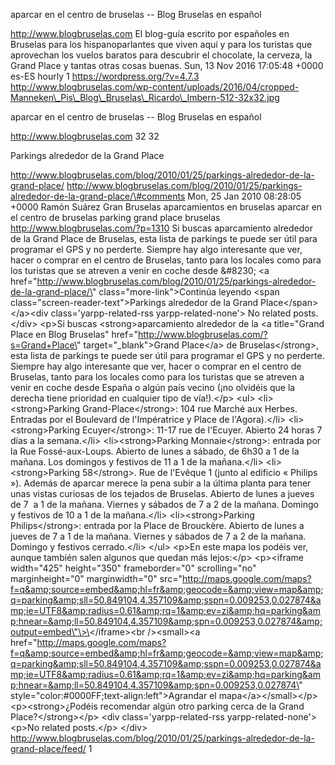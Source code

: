 aparcar en el centro de bruselas -- Blog Bruselas en español

http://www.blogbruselas.com El blog-guía escrito por españoles en
Bruselas para los hispanoparlantes que viven aquí y para los turistas
que aprovechan los vuelos baratos para descubrir el chocolate, la
cerveza, la Grand Place y tantas otras cosas buenas. Sun, 13 Nov 2016
17:05:48 +0000 es-ES hourly 1 https://wordpress.org/?v=4.7.3
http://www.blogbruselas.com/wp-content/uploads/2016/04/cropped-Manneken\_Pis\_Blog\_Bruselas\_Ricardo\_Imbern-512-32x32.jpg

aparcar en el centro de bruselas -- Blog Bruselas en español

http://www.blogbruselas.com 32 32

Parkings alrededor de la Grand Place

http://www.blogbruselas.com/blog/2010/01/25/parkings-alrededor-de-la-grand-place/
http://www.blogbruselas.com/blog/2010/01/25/parkings-alrededor-de-la-grand-place/\#comments
Mon, 25 Jan 2010 08:28:05 +0000 Ramón Suárez Gran Bruselas aparcamientos
en bruselas aparcar en el centro de bruselas parking grand place
bruselas http://www.blogbruselas.com/?p=1310 Si buscas aparcamiento
alrededor de la Grand Place de Bruselas, esta lista de parkings te puede
ser útil para programar el GPS y no perderte. Siempre hay algo
interesante que ver, hacer o comprar en el centro de Bruselas, tanto
para los locales como para los turistas que se atreven a venir en coche
desde &\#8230; \<a
href=\"http://www.blogbruselas.com/blog/2010/01/25/parkings-alrededor-de-la-grand-place/\"
class=\"more-link\"\>Continúa leyendo \<span
class=\"screen-reader-text\"\>Parkings alrededor de la Grand
Place\</span\>\</a\>\<div class=\'yarpp-related-rss
yarpp-related-none\'\> No related posts. \</div\> \<p\>Si buscas
\<strong\>aparcamiento alrededor de la \<a title=\"Grand Place en Blog
Bruselas\" href=\"http://www.blogbruselas.com/?s=Grand+Place\"
target=\"\_blank\"\>Grand Place\</a\> de Bruselas\</strong\>, esta lista
de parkings te puede ser útil para programar el GPS y no perderte.
Siempre hay algo interesante que ver, hacer o comprar en el centro de
Bruselas, tanto para los locales como para los turistas que se atreven a
venir en coche desde España o algún país vecino (¡no olvidéis que la
derecha tiene prioridad en cualquier tipo de vía!).\</p\> \<ul\>
\<li\>\<strong\>Parking Grand-Place\</strong\>: 104 rue Marché aux
Herbes. Entradas por el Boulevard de l'Impératrice y Place de
l'Agora).\</li\> \<li\> \<strong\>Parking Ecuyer\</strong\>: 11-17 rue
de l'Ecuyer. Abierto 24 horas 7 días a la semana.\</li\>
\<li\>\<strong\>Parking Monnaie\</strong\>: entrada por la Rue
Fossé-aux-Loups. Abierto de lunes a sábado, de 6h30 a 1 de la mañana.
Los domingos y festivos de 11 a 1 de la mañana.\</li\>
\<li\>\<strong\>Parking 58\</strong\>. Rue de l'Evêque 1 (junto al
edificio « Philips »). Además de aparcar merece la pena subir a la
última planta para tener unas vistas curiosas de los tejados de
Bruselas. Abierto de lunes a jueves de 7  a 1 de la mañana. Viernes y
sábados de 7 a 2 de la mañana. Domingo y festivos de 10 a 1 de la
mañana.\</li\> \<li\>\<strong\>Parking Philips\</strong\>: entrada por
la Place de Brouckère. Abierto de lunes a jueves de 7 a 1 de la mañana.
Viernes y sábados de 7 a 2 de la mañana. Domingo y festivos
cerrado.\</li\> \</ul\> \<p\>En este mapa los podéis ver, aunque también
salen algunos que quedan más lejos:\</p\> \<p\>\<iframe width=\"425\"
height=\"350\" frameborder=\"0\" scrolling=\"no\" marginheight=\"0\"
marginwidth=\"0\"
src=\"http://maps.google.com/maps?f=q&amp;source=embed&amp;hl=fr&amp;geocode=&amp;view=map&amp;q=parking&amp;sll=50.849104,4.357109&amp;sspn=0.009253,0.027874&amp;ie=UTF8&amp;radius=0.61&amp;rq=1&amp;ev=zi&amp;hq=parking&amp;hnear=&amp;ll=50.849104,4.357109&amp;spn=0.009253,0.027874&amp;output=embed\"\>\</iframe\>\<br
/\>\<small\>\<a
href=\"http://maps.google.com/maps?f=q&amp;source=embed&amp;hl=fr&amp;geocode=&amp;view=map&amp;q=parking&amp;sll=50.849104,4.357109&amp;sspn=0.009253,0.027874&amp;ie=UTF8&amp;radius=0.61&amp;rq=1&amp;ev=zi&amp;hq=parking&amp;hnear=&amp;ll=50.849104,4.357109&amp;spn=0.009253,0.027874\"
style=\"color:\#0000FF;text-align:left\"\>Agrandar el
mapa\</a\>\</small\>\</p\> \<p\>\<strong\>¿Podéis recomendar algún otro
parking cerca de la Grand Place?\</strong\>\</p\> \<div
class=\'yarpp-related-rss yarpp-related-none\'\> \<p\>No related
posts.\</p\> \</div\>
http://www.blogbruselas.com/blog/2010/01/25/parkings-alrededor-de-la-grand-place/feed/
1
